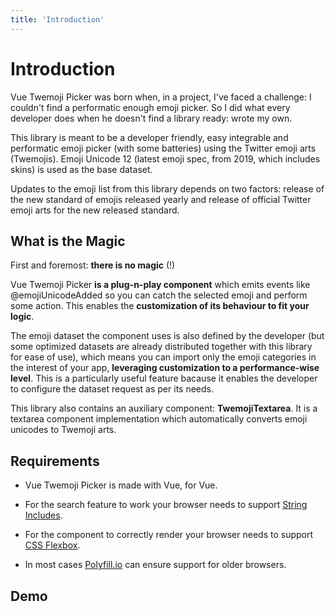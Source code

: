 ```yaml
---
title: 'Introduction'
---
```


# Introduction

Vue Twemoji Picker was born when, in a project, I've faced a challenge: I couldn't find a performatic enough emoji picker. 
So I did what every developer does when he doesn't find a library ready: wrote my own.

This library is meant to be a developer friendly, easy integrable and performatic emoji picker (with some batteries) using the Twitter emoji arts (Twemojis). Emoji Unicode 12 (latest emoji spec, from 2019, which includes skins) is used as the base dataset.

Updates to the emoji list from this library depends on two factors: release of the new standard of emojis released yearly and release of official Twitter emoji arts for the new released standard.

## What is the Magic

First and foremost: **there is no magic** (!)

Vue Twemoji Picker **is a plug-n-play component** which emits events like @emojiUnicodeAdded so you can catch the selected emoji and perform some action. This enables the **customization of its behaviour to fit your logic**. 

The emoji dataset the component uses is also defined by the developer (but some optimized datasets are already distributed together with this library for ease of use), which means you can import only the emoji categories in the interest of your app, **leveraging customization to a performance-wise level**. This is a particularly useful feature bacause it enables the developer to configure the dataset request as per its needs.

This library also contains an auxiliary component: **TwemojiTextarea**. It is a textarea component implementation which automatically converts emoji unicodes to Twemoji arts.

## Requirements

- Vue Twemoji Picker is made with Vue, for Vue.

- For the search feature to work your browser needs to support [String Includes](https://caniuse.com/#feat=es6-string-includes).

- For the component to correctly render your browser needs to support [CSS Flexbox](https://caniuse.com/#feat=flexbox).

- In most cases [Polyfill.io](https://polyfill.io/v2/docs/) can ensure support for older browsers.


## Demo

<ClientOnly>
<TwemojiTextarea/>
</ClientOnly>